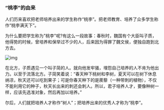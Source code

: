 ﻿---
layout: post
tags: [教学复习]
author: wkp
---

### “桃李”的由来


人们历来喜欢把老师培养出来的学生称作“桃李”。把老师教育、培养了众多学生称作“桃李满天下”。

为什么要把学生称为"桃李"呢?有这么一段故事：春秋时，魏国有个大臣叫子质，他得势的时候，曾培养和保举过不少的人，后来因为得罪了魏文侯，便独自跑到北方去。

![img](https://xintd.github.io/lqq/images/lqq/img_1.png)

在北方，子质遇见一个叫子简的人。就向他发牢骚，埋怨自己培养的人不肯为他出力。以至于流落北方。子简笑着说：“春天种下桃树和李树，夏天可以在树下休息纳凉，秋天还可以吃到果子；可是你春天种下的是蒺藜（一种带刺的植物），不仅不能利用它的种子，秋天长出来的刺还会刺人。所以，君子培养人才，要像种树一样，应该先选准对象，然后再加以培养。”

尔后，人们就把培养人才称作“树人”；把培养出来的优秀人才称为“桃李”。